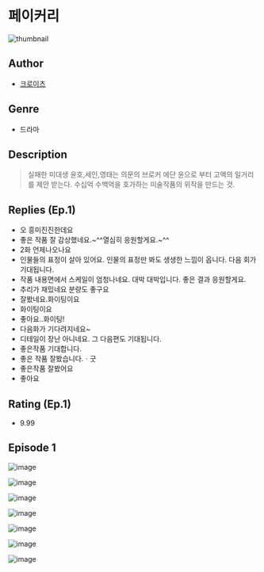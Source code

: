 # 페이커리
![thumbnail](https://image-comic.pstatic.net/user_contents_data/challenge_comic/2023/05/23/316213/upload_7075830344069690466_480x623.jpeg)

## Author
- [크로이츠](https://comic.naver.com/artistTitle?id=316213)

## Genre
- 드라마

## Description
> 실패한 미대생 윤호,세인,영태는 의문의 브로커 에단 윤으로 부터 고액의 일거리를 제안 받는다. 수십억 수백억을 호가하는 미술작품의 위작을 만드는 것.

## Replies (Ep.1)
- 오 흥미진진한데요
- 좋은 작품 잘 감상했네요.~^^열심히 응원할게요.~^^
- 2화 언제나오나요
- 인물들의 표정이 살아 있어요. 인물의 표정만 봐도 생생한 느낌이 옵니다. 다음 회가 기대됩니다.
- 작품 내용면에서 스케일이 엄청나네요. 대박 대박입니다. 좋은 결과 응원할게요.
- 추리가 재밌네요 분량도 좋구요
- 잘봤네요.화이팅이요
- 화이팅이요
- 좋아요..화이팅!
- 다음화가 기다려지네요~
- 디테일이 장난 아니네요. 그 다음편도 기대됩니다.
- 좋은작품 기대합니다.
- 좋은 작품 잘봤습니다.ㆍ굿
- 좋은작품 잘봤어요
- 좋아요

## Rating (Ep.1)
- 9.99

## Episode 1
![image](https://image-comic.pstatic.net/user_contents_data/challenge_comic/2023/05/23/316213/upload_3546133229007419493.jpeg)

![image](https://image-comic.pstatic.net/user_contents_data/challenge_comic/2023/05/23/316213/upload_3486971824048792932.jpeg)

![image](https://image-comic.pstatic.net/user_contents_data/challenge_comic/2023/05/23/316213/upload_4134648842936213814.jpeg)

![image](https://image-comic.pstatic.net/user_contents_data/challenge_comic/2023/05/23/316213/upload_3774409259012535137.jpeg)

![image](https://image-comic.pstatic.net/user_contents_data/challenge_comic/2023/05/23/316213/upload_3689072837373944633.jpeg)

![image](https://image-comic.pstatic.net/user_contents_data/challenge_comic/2023/05/23/316213/upload_3690753994880607799.jpeg)

![image](https://image-comic.pstatic.net/user_contents_data/challenge_comic/2023/05/23/316213/upload_7220453703230502961.jpeg)
